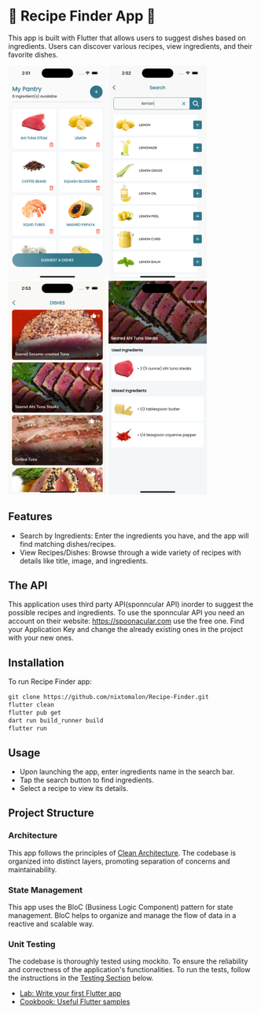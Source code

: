 # 🍜 Recipe Finder App 🍜
This app is built with Flutter that allows users to suggest dishes based on ingredients. Users can discover various recipes, view ingredients, and their favorite dishes.
<p float="left">
  <img src="https://github.com/nixtomalon/Recipe-Finder/blob/master/assets/screenshots/1.png" width="200" />
  <img src="https://github.com/nixtomalon/Recipe-Finder/blob/master/assets/screenshots/2.png" width="200" />
  <img src="https://github.com/nixtomalon/Recipe-Finder/blob/master/assets/screenshots/3.png" width="200" />
  <img src="https://github.com/nixtomalon/Recipe-Finder/blob/master/assets/screenshots/4.png" width="200" />
</p>

## Features
- Search by Ingredients: Enter the ingredients you have, and the app will find matching dishes/recipes.
- View Recipes/Dishes: Browse through a wide variety of recipes with details like title, image, and ingredients.

## The API

This application uses third party API(sponncular API) inorder to suggest the possible recipes and ingredients. To use the sponncular API you need an account on their website: https://spoonacular.com use the free one. Find your Application Key and change the already existing ones in the project with your new ones.

## Installation
To run Recipe Finder app:
```shell
git clone https://github.com/nixtomalon/Recipe-Finder.git
flutter clean
flutter pub get
dart run build_runner build
flutter run
```

## Usage
- Upon launching the app, enter ingredients name in the search bar.<br>
- Tap the search button to find ingredients.
- Select a recipe to view its details.

## Project Structure

### Architecture

This app follows the principles of [Clean Architecture]([link_to_clean_architecture_docs](https://github.com/mahdinazmi/Flutter-News-App-Clean-Architecture/tree/main)). The codebase is organized into distinct layers, promoting separation of concerns and maintainability.

### State Management

This app uses the BloC (Business Logic Component) pattern for state management. BloC helps to organize and manage the flow of data in a reactive and scalable way.

### Unit Testing

The codebase is thoroughly tested using mockito. To ensure the reliability and correctness of the application's functionalities. To run the tests, follow the instructions in the [Testing Section](https://docs.flutter.dev/cookbook/testing/unit/mocking) below.


- [Lab: Write your first Flutter app](https://flutter.dev/docs/get-started/codelab)
- [Cookbook: Useful Flutter samples](https://flutter.dev/docs/cookbook)
